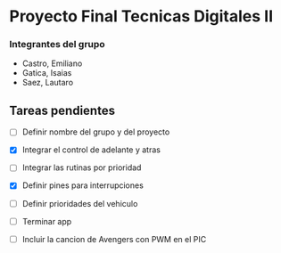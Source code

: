 # Proyecto Final Tecnicas Digitales II

### Integrantes del grupo

  * Castro, Emiliano
  * Gatica, Isaias
  * Saez, Lautaro

## Tareas pendientes

  - [ ] Definir nombre del grupo y del proyecto
  - [x] Integrar el control de adelante y atras
  - [ ] Integrar las rutinas por prioridad
  - [x] Definir pines para interrupciones
  - [ ] Definir prioridades del vehiculo
  - [ ] Terminar app
  - [ ] Incluir la cancion de Avengers con PWM en el PIC

